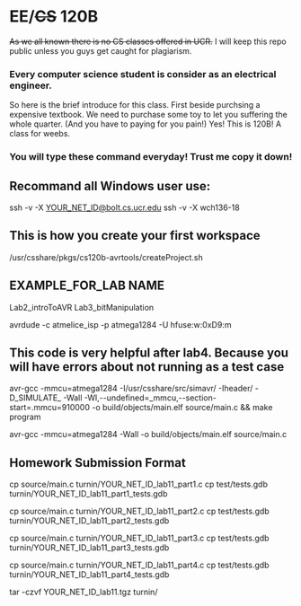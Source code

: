 # EE/<del>CS</del> 120B
<del>As we all known there is no CS classes offered in UCR.</del>
I will keep this repo public unless you guys get caught for plagiarism. 
### Every computer science student is consider as an electrical engineer.

So here is the brief introduce for this class. 
First beside purchsing a expensive textbook. 
We need to purchase some toy to let you suffering the whole quarter. (And you have to paying for you pain!)
Yes! This is 120B! A class for weebs. 

### You will type these command everyday! Trust me copy it down!
## Recommand all Windows user use:
ssh -v -X YOUR_NET_ID@bolt.cs.ucr.edu
ssh -v -X wch136-18

## This is how you create your first workspace
/usr/csshare/pkgs/cs120b-avrtools/createProject.sh

## EXAMPLE_FOR_LAB NAME
Lab2_introToAVR
Lab3_bitManipulation

avrdude -c atmelice_isp -p atmega1284 -U hfuse:w:0xD9:m

## This code is very helpful after lab4. Because you will have errors about not running as a test case

avr-gcc -mmcu=atmega1284 -I/usr/csshare/src/simavr/ -Iheader/ -D_SIMULATE_ -Wall -Wl,--undefined=_mmcu,--section-start=.mmcu=910000 -o build/objects/main.elf source/main.c && make program

avr-gcc -mmcu=atmega1284 -Wall -o build/objects/main.elf source/main.c

## Homework Submission Format
cp source/main.c turnin/YOUR_NET_ID_lab11_part1.c
cp test/tests.gdb turnin/YOUR_NET_ID_lab11_part1_tests.gdb

cp source/main.c turnin/YOUR_NET_ID_lab11_part2.c
cp test/tests.gdb turnin/YOUR_NET_ID_lab11_part2_tests.gdb

cp source/main.c turnin/YOUR_NET_ID_lab11_part3.c
cp test/tests.gdb turnin/YOUR_NET_ID_lab11_part3_tests.gdb

cp source/main.c turnin/YOUR_NET_ID_lab11_part4.c
cp test/tests.gdb turnin/YOUR_NET_ID_lab11_part4_tests.gdb

tar -czvf YOUR_NET_ID_lab11.tgz turnin/
